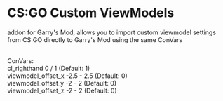 # CS:GO Custom ViewModels
addon for Garry's Mod, allows you to import custom viewmodel settings from CS:GO directly to Garry's Mod using the same ConVars<br/><br/>

ConVars:<br/>
cl_righthand 0 / 1 (Default: 1)<br/>
viewmodel_offset_x -2.5 - 2.5 (Default: 0)<br/>
viewmodel_offset_y -2 - 2 (Default: 0)<br/>
viewmodel_offset_z -2 - 2 (Default: 0)
